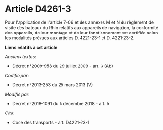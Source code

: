# Article D4261-3

Pour l'application de l'article 7-06 et des annexes M et N du règlement de visite des bateaux du Rhin relatifs aux appareils
de navigation, la conformité des appareils, de leur montage et de leur fonctionnement est certifiée selon les modalités
prévues aux articles D. 4221-23-1 et D. 4221-23-2.

**Liens relatifs à cet article**

_Anciens textes_:

  - Décret n°2009-953 du 29 juillet 2009 - art. 3 (Ab)

_Codifié par_:

  - Décret n°2013-253 du 25 mars 2013 (V)

_Modifié par_:

  - Décret n°2018-1091 du 5 décembre 2018 - art. 5

_Cite_:

  - Code des transports - art. D4221-23-1
